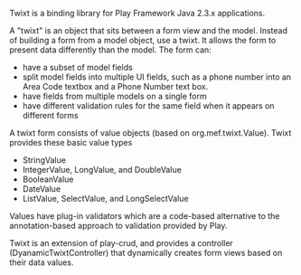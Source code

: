Twixt is a binding library for Play Framework Java 2.3.x applications.

A "twixt" is an object that sits between a form view and the model.  Instead of building a form from a model object, use a twixt.
It allows the form to present data differently than the model.  The form can:

 * have a subset of model fields
 * split model fields into multiple UI fields, such as a phone number into an Area Code textbox and a Phone Number text box.
 * have fields from multiple models on a single form
 * have different validation rules for the same field when it appears on different forms

A twixt form consists of value objects (based on org.mef.twixt.Value).  Twixt provides these basic value types

 * StringValue
 * IntegerValue, LongValue, and DoubleValue
 * BooleanValue
 * DateValue
 * ListValue, SelectValue, and LongSelectValue

Values have plug-in validators which are a code-based alternative to the annotation-based approach to validation provided by Play.
 
Twixt is an extension of play-crud, and provides a controller (DyanamicTwixtController) that dynamically creates form views based on their
data values.
